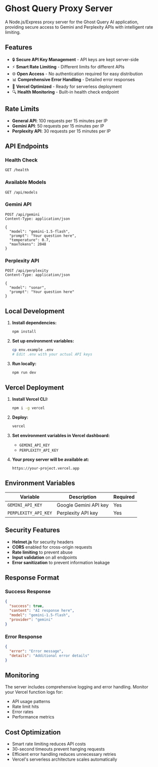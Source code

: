 # Ghost Query Proxy Server

A Node.js/Express proxy server for the Ghost Query AI application, providing secure access to Gemini and Perplexity APIs with intelligent rate limiting.

## Features

- 🔒 **Secure API Key Management** - API keys are kept server-side
- ⚡ **Smart Rate Limiting** - Different limits for different APIs
- 🌐 **Open Access** - No authentication required for easy distribution
- 📊 **Comprehensive Error Handling** - Detailed error responses
- 🚀 **Vercel Optimized** - Ready for serverless deployment
- 🔍 **Health Monitoring** - Built-in health check endpoint

## Rate Limits

- **General API**: 100 requests per 15 minutes per IP
- **Gemini API**: 50 requests per 15 minutes per IP
- **Perplexity API**: 30 requests per 15 minutes per IP

## API Endpoints

### Health Check

```
GET /health
```

### Available Models

```
GET /api/models
```

### Gemini API

```
POST /api/gemini
Content-Type: application/json

{
  "model": "gemini-1.5-flash",
  "prompt": "Your question here",
  "temperature": 0.7,
  "maxTokens": 2048
}
```

### Perplexity API

```
POST /api/perplexity
Content-Type: application/json

{
  "model": "sonar",
  "prompt": "Your question here"
}
```

## Local Development

1. **Install dependencies:**

   ```bash
   npm install
   ```

2. **Set up environment variables:**

   ```bash
   cp env.example .env
   # Edit .env with your actual API keys
   ```

3. **Run locally:**
   ```bash
   npm run dev
   ```

## Vercel Deployment

1. **Install Vercel CLI:**

   ```bash
   npm i -g vercel
   ```

2. **Deploy:**

   ```bash
   vercel
   ```

3. **Set environment variables in Vercel dashboard:**

   - `GEMINI_API_KEY`
   - `PERPLEXITY_API_KEY`

4. **Your proxy server will be available at:**
   ```
   https://your-project.vercel.app
   ```

## Environment Variables

| Variable             | Description           | Required |
| -------------------- | --------------------- | -------- |
| `GEMINI_API_KEY`     | Google Gemini API key | Yes      |
| `PERPLEXITY_API_KEY` | Perplexity API key    | Yes      |

## Security Features

- **Helmet.js** for security headers
- **CORS** enabled for cross-origin requests
- **Rate limiting** to prevent abuse
- **Input validation** on all endpoints
- **Error sanitization** to prevent information leakage

## Response Format

### Success Response

```json
{
  "success": true,
  "content": "AI response here",
  "model": "gemini-1.5-flash",
  "provider": "gemini"
}
```

### Error Response

```json
{
  "error": "Error message",
  "details": "Additional error details"
}
```

## Monitoring

The server includes comprehensive logging and error handling. Monitor your Vercel function logs for:

- API usage patterns
- Rate limit hits
- Error rates
- Performance metrics

## Cost Optimization

- Smart rate limiting reduces API costs
- 30-second timeouts prevent hanging requests
- Efficient error handling reduces unnecessary retries
- Vercel's serverless architecture scales automatically
